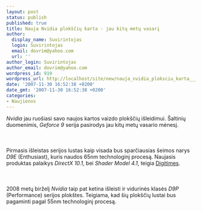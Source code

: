 ```yaml
---
layout: post
status: publish
published: true
title: Nauja Nvidia plokščių karta - jau kitų metų vasarį
author:
  display_name: Suvirintojas
  login: Suvirintojas
  email: dovrim@yahoo.com
  url: ''
author_login: Suvirintojas
author_email: dovrim@yahoo.com
wordpress_id: 919
wordpress_url: http://localhost/site/new/nauja_nvidia_ploksciu_karta___jau_kitu_metu_vasari/
date: '2007-11-30 16:52:38 +0200'
date_gmt: '2007-11-30 16:52:38 +0200'
categories:
- Naujienos
---
```

<p><i>Nvidia</i> jau ruošiasi savo naujos kartos vaizdo plokščių išleidimui. Šaltinių duomenimis, <i>Geforce 9</i> serija pasirodys jau kitų metų vasario mėnesį.<br />
<br><br />
<br>Pirmasis išleistas serijos lustas kaip visada bus sparčiausias šeimos narys <i>D9E</i> (Enthusiast), kuris naudos 65nm technologinį procesą. Naujasis produktas palaikys <i>DirectX 10.1</i>, bei <i>Shader Model 4.1</i>, teigia <a class="ns" href="http://www.digitimes.com/mobos/a20071129PD216.html">Digitimes</a>.<br />
<br><br />
<br>2008 metų birželį <i>Nvidia</i> taip pat ketina išleisti ir vidurinės klasės <i>D9P</i> (Performance) serijos plokštes. Teigiama, kad šių plokščių lustai bus pagaminti pagal 55nm technologinį procesą.</p>
